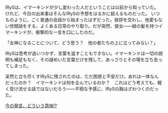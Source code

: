 <!-- title: カルトの可能性 -->
<!-- relationship: Business -->

IRySは、イマーキンドが少し変わった人だということは以前から知っていた。けれど、今日の出来事はそんなIRySの予想をはるかに超えるものだった。
いつものように、ごく普通の会話から始まったはずだった。挨拶を交わし、他愛もない世間話をする、よくある日常のやり取り。だが突然、彼女――緑の髪を持つイマーキンドが、衝撃的な一言を口にしたのだ。

「女神になることについて、どう思う？　他の者たちの上に立ってみない？」

IRySは思考が追いつかず、言葉を返すこともできない。イマーキンドは一切の説明も補足もなく、その謎めいた言葉だけを残して、あっさりとその場を立ち去ってしまった。

呆然と立ち尽くすIRySに残されたのは、ただ困惑と不安だけ。あれは一体なんだったのか？　イマーキンドは何を企んでいるのか？　これはどう考えても、軽く受け流せる話ではないだろう――不穏な予感に、IRySの胸はざわつくのだった。

[今の発言、どういう意味!?](#embed:https://www.youtube.com/live/EKjcWfEGsB0?si=2_5TN6ArM8cZMpyW&t=837)